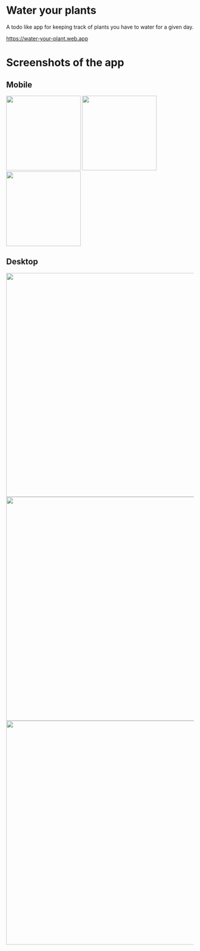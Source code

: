 # Water your plants

A todo like app for keeping track of plants you have to water for a given day.

https://water-your-plant.web.app

# Screenshots of the app

## Mobile
<img src="https://github.com/devLukaszMichalak/water-your-plants/assets/48216995/d2a46b3b-b802-4169-ae54-900640c81001" width="200"> <img src="https://github.com/devLukaszMichalak/water-your-plants/assets/48216995/84793790-ce69-4d3f-9697-45956b32cdc7" width="200"> <img src="https://github.com/devLukaszMichalak/water-your-plants/assets/48216995/f93f572a-8805-45e4-9c33-fabc2e5e588f" width="200">

## Desktop
<img src="https://github.com/devLukaszMichalak/water-your-plants/assets/48216995/cc4dcf83-b6f7-4004-bd70-3b10d73edc22" width="600">
<img src="https://github.com/devLukaszMichalak/water-your-plants/assets/48216995/30b7c2d9-924c-4c71-9c62-19ca8695cdba" width="600">
<img src="https://github.com/devLukaszMichalak/water-your-plants/assets/48216995/8cac563a-05b3-436e-873a-b5b2cc9dbbe4" width="600">
